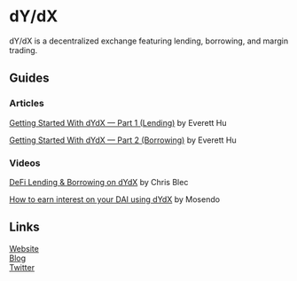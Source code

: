 # dY/dX

dY/dX is a decentralized exchange featuring lending, borrowing, and margin trading.

## Guides

### Articles

[Getting Started With dYdX — Part 1 \(Lending\)](https://medium.com/dydxderivatives/getting-started-with-dydx-part-1-c655a6a48b32) by Everett Hu

[Getting Started With dYdX — Part 2 \(Borrowing\)](https://medium.com/dydxderivatives/getting-started-with-dydx-part-2-borrowing-d7d1236a572d) by Everett Hu

### Videos

[DeFi Lending & Borrowing on dYdX](https://www.youtube.com/watch?v=MCNzfTq2crY) by Chris Blec

[How to earn interest on your DAI using dYdX](https://www.youtube.com/watch?v=v4oKl1kV1oE) by Mosendo

## Links

[Website](https://dydx.exchange/)  
[Blog](https://medium.com/dydxderivatives)  
[Twitter](https://twitter.com/dydxprotocol)

